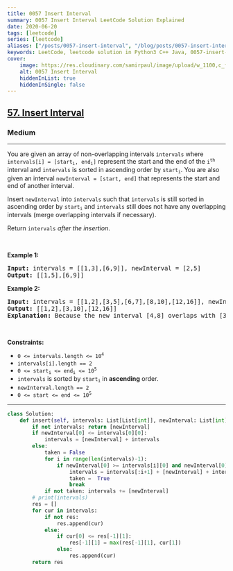 ```yaml
---
title: 0057 Insert Interval
summary: 0057 Insert Interval LeetCode Solution Explained
date: 2020-06-20
tags: [leetcode]
series: [leetcode]
aliases: ["/posts/0057-insert-interval", "/blog/posts/0057-insert-interval", "/0057-insert-interval"]
keywords: LeetCode, leetcode solution in Python3 C++ Java, 0057-insert-interval solution
cover:
    image: https://res.cloudinary.com/samirpaul/image/upload/w_1100,c_fit,co_rgb:FFFFFF,l_text:Arial_70_bold:0057 Insert Interval/problem-solving.webp
    alt: 0057 Insert Interval
    hiddenInList: true
    hiddenInSingle: false
---
```



<h2><a href="https://leetcode.com/problems/insert-interval/">57. Insert Interval</a></h2><h3>Medium</h3><hr><div><p>You are given an array of non-overlapping intervals <code>intervals</code> where <code>intervals[i] = [start<sub>i</sub>, end<sub>i</sub>]</code> represent the start and the end of the <code>i<sup>th</sup></code> interval and <code>intervals</code> is sorted in ascending order by <code>start<sub>i</sub></code>. You are also given an interval <code>newInterval = [start, end]</code> that represents the start and end of another interval.</p>

<p>Insert <code>newInterval</code> into <code>intervals</code> such that <code>intervals</code> is still sorted in ascending order by <code>start<sub>i</sub></code> and <code>intervals</code> still does not have any overlapping intervals (merge overlapping intervals if necessary).</p>

<p>Return <code>intervals</code><em> after the insertion</em>.</p>

<p>&nbsp;</p>
<p><strong class="example">Example 1:</strong></p>

<pre><strong>Input:</strong> intervals = [[1,3],[6,9]], newInterval = [2,5]
<strong>Output:</strong> [[1,5],[6,9]]
</pre>

<p><strong class="example">Example 2:</strong></p>

<pre><strong>Input:</strong> intervals = [[1,2],[3,5],[6,7],[8,10],[12,16]], newInterval = [4,8]
<strong>Output:</strong> [[1,2],[3,10],[12,16]]
<strong>Explanation:</strong> Because the new interval [4,8] overlaps with [3,5],[6,7],[8,10].
</pre>

<p>&nbsp;</p>
<p><strong>Constraints:</strong></p>

<ul>
	<li><code>0 &lt;= intervals.length &lt;= 10<sup>4</sup></code></li>
	<li><code>intervals[i].length == 2</code></li>
	<li><code>0 &lt;= start<sub>i</sub> &lt;= end<sub>i</sub> &lt;= 10<sup>5</sup></code></li>
	<li><code>intervals</code> is sorted by <code>start<sub>i</sub></code> in <strong>ascending</strong> order.</li>
	<li><code>newInterval.length == 2</code></li>
	<li><code>0 &lt;= start &lt;= end &lt;= 10<sup>5</sup></code></li>
</ul>
</div>

---




```python
class Solution:
    def insert(self, intervals: List[List[int]], newInterval: List[int]) -> List[List[int]]:
        if not intervals: return [newInterval]
        if newInterval[0] <= intervals[0][0]:
            intervals = [newInterval] + intervals
        else:
            taken = False
            for i in range(len(intervals)-1):
                if newInterval[0] >= intervals[i][0] and newInterval[0] <= intervals[i+1][0]:
                    intervals = intervals[:i+1] + [newInterval] + intervals[i+1:]
                    taken =  True
                    break
            if not taken: intervals += [newInterval]
        # print(intervals)
        res = []
        for cur in intervals:
            if not res: 
                res.append(cur)
            else:
                if cur[0] <= res[-1][1]:
                    res[-1][1] = max(res[-1][1], cur[1])
                else:
                    res.append(cur)
        return res
```
